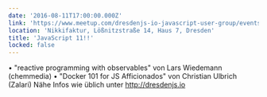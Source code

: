 ```yaml
---
date: '2016-08-11T17:00:00.000Z'
link: 'https://www.meetup.com/dresdenjs-io-javascript-user-group/events/231508736'
location: 'Nikkifaktur, Lößnitzstraße 14, Haus 7, Dresden'
title: 'JavaScript 11!!'
locked: false
---
```

• "reactive programming with observables" von Lars Wiedemann (chemmedia) • "Docker 101 for JS Afficionados" von Christian Ulbrich (Zalari) Nähe Infos wie üblich unter http://dresdenjs.io
